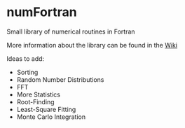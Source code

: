 # numFortran
Small library of numerical routines in Fortran

More information about the library can be found in the [Wiki](https://github.com/joshhooker/numFortran/wiki)


Ideas to add:
 * Sorting
 * Random Number Distributions
 * FFT
 * More Statistics
 * Root-Finding
 * Least-Square Fitting
 * Monte Carlo Integration
